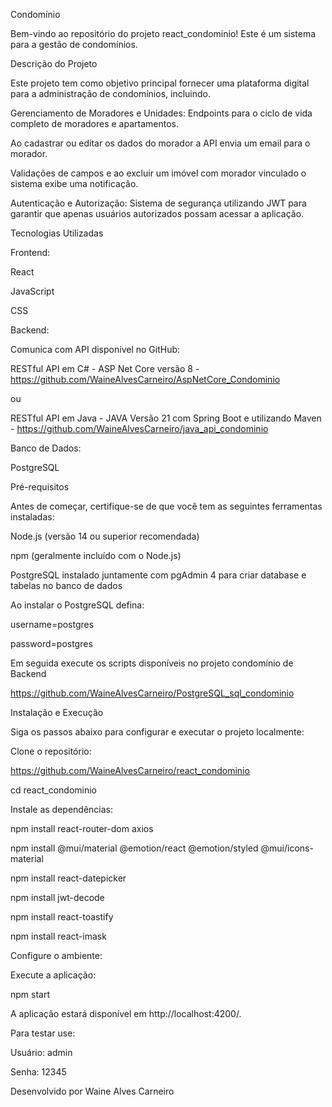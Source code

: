 Condomínio

Bem-vindo ao repositório do projeto react_condominio! Este é um sistema para a gestão de condomínios.

Descrição do Projeto

Este projeto tem como objetivo principal fornecer uma plataforma digital para a administração de condomínios, incluindo.

Gerenciamento de Moradores e Unidades: Endpoints para o ciclo de vida completo de moradores e apartamentos.

Ao cadastrar ou editar os dados do morador a API envia um email para o morador.

Validações de campos e ao excluir um imóvel com morador vinculado o sistema exibe uma notificação.

Autenticação e Autorização: Sistema de segurança utilizando JWT para garantir que apenas usuários autorizados possam acessar a aplicação.


Tecnologias Utilizadas

Frontend:

React

JavaScript

CSS

Backend:

Comunica com API disponível no GitHub:

RESTful API em C# - ASP Net Core versão 8 - https://github.com/WaineAlvesCarneiro/AspNetCore_Condominio

ou

RESTful API em Java - JAVA Versão 21 com Spring Boot e utilizando Maven - https://github.com/WaineAlvesCarneiro/java_api_condominio

Banco de Dados:
    
PostgreSQL

Pré-requisitos

Antes de começar, certifique-se de que você tem as seguintes ferramentas instaladas:

Node.js (versão 14 ou superior recomendada)

npm (geralmente incluído com o Node.js)

PostgreSQL instalado juntamente com pgAdmin 4 para criar database e tabelas no banco de dados

Ao instalar o PostgreSQL defina:

username=postgres

password=postgres

Em seguida execute os scripts disponíveis no projeto condomínio de Backend

https://github.com/WaineAlvesCarneiro/PostgreSQL_sql_condominio

Instalação e Execução

Siga os passos abaixo para configurar e executar o projeto localmente:

Clone o repositório:

https://github.com/WaineAlvesCarneiro/react_condominio

cd react_condominio

Instale as dependências:

npm install react-router-dom axios

npm install @mui/material @emotion/react @emotion/styled @mui/icons-material

npm install react-datepicker

npm install jwt-decode

npm install react-toastify

npm install react-imask

Configure o ambiente:

Execute a aplicação:

npm start

A aplicação estará disponível em http://localhost:4200/.

Para testar use:

Usuário: admin

Senha: 12345

Desenvolvido por Waine Alves Carneiro